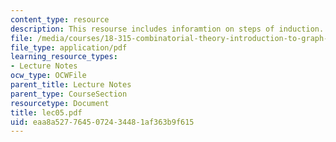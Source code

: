 ```yaml
---
content_type: resource
description: This resourse includes inforamtion on steps of induction.
file: /media/courses/18-315-combinatorial-theory-introduction-to-graph-theory-extremal-and-enumerative-combinatorics-spring-2005/eaa8a5277645072434481af363b9f615_lec05.pdf
file_type: application/pdf
learning_resource_types:
- Lecture Notes
ocw_type: OCWFile
parent_title: Lecture Notes
parent_type: CourseSection
resourcetype: Document
title: lec05.pdf
uid: eaa8a527-7645-0724-3448-1af363b9f615
---
```


